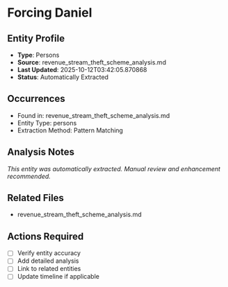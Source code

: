 # Forcing Daniel

## Entity Profile
- **Type**: Persons
- **Source**: revenue_stream_theft_scheme_analysis.md
- **Last Updated**: 2025-10-12T03:42:05.870868
- **Status**: Automatically Extracted

## Occurrences
- Found in: revenue_stream_theft_scheme_analysis.md
- Entity Type: persons
- Extraction Method: Pattern Matching

## Analysis Notes
*This entity was automatically extracted. Manual review and enhancement recommended.*

## Related Files
- revenue_stream_theft_scheme_analysis.md

## Actions Required
- [ ] Verify entity accuracy
- [ ] Add detailed analysis
- [ ] Link to related entities
- [ ] Update timeline if applicable
